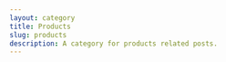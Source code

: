 ```yaml
---
layout: category
title: Products
slug: products
description: A category for products related posts.
---
```

